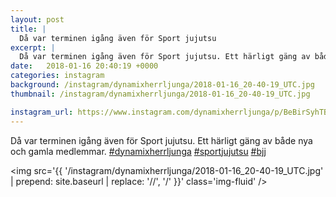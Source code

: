 ```yaml
---
layout: post
title: |
  Då var terminen igång även för Sport jujutsu
excerpt: |
  Då var terminen igång även för Sport jujutsu. Ett härligt gäng av både nya och gamla medlemmar.   
date:   2018-01-16 20:40:19 +0000
categories: instagram
background: /instagram/dynamixherrljunga/2018-01-16_20-40-19_UTC.jpg
thumbnail: /instagram/dynamixherrljunga/2018-01-16_20-40-19_UTC.jpg

instagram_url: https://www.instagram.com/dynamixherrljunga/p/BeBirSyhTB1
---
```

Då var terminen igång även för Sport jujutsu. Ett härligt gäng av både nya och gamla medlemmar. [#dynamixherrljunga](https://www.instagram.com/explore/tags/dynamixherrljunga/) [#sportjujutsu](https://www.instagram.com/explore/tags/sportjujutsu/) [#bjj](https://www.instagram.com/explore/tags/bjj/)



<img src='{{ '/instagram/dynamixherrljunga/2018-01-16_20-40-19_UTC.jpg' | prepend: site.baseurl | replace: '//', '/' }}' class='img-fluid' />
